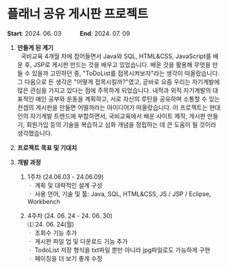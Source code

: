 # 플래너 공유 게시판 프로젝트

**Start**: 2024. 06. 03 &nbsp;&nbsp;&nbsp;&nbsp;&nbsp;&nbsp;&nbsp;&nbsp;&nbsp; **End**: 2024. 07. 09

1. **만들게 된 계기**<br>
    &nbsp;&nbsp;국비교육 4개월 차에 접어들면서 Java와 SQL, HTML&CSS, JavaScript를 배운 후, JSP로 게시판 만드는 것을 배우고 있었습니다. 배운 것을 활용해 무엇을 만들 수 있을까 고민하던 중, "ToDoList를 접목시켜보자"라는 생각이 떠올랐습니다. 그 다음으로 든 생각은 "어떻게 접목시킬까?"였고, 곧바로 요즘 우리는 자기계발에 많은 관심을 가지고 있다는 점에 주목하게 되었습니다. 내적과 외적 자기계발의 대표적인 예인 공부와 운동을 계획하고, 서로 자신의 루틴을 공유하며 소통할 수 있는 컨셉의 게시판을 만들면 어떨까라는 아이디어가 떠올랐습니다. 이 프로젝트는 현대인의 자기계발 트렌드에 부합하면서, 국비교육에서 배운 사이트 제작, 게시판 만들기, 회원가입 등의 기술을 복습하고 심화 개념을 정립하는 데 큰 도움이 될 것이라 생각했습니다.

2. **프로젝트 목표 및 기대치**

3. **개발 과정**
    1. 1주차 (24.06.03 - 24.06.09)<br>
        ㆍ 계획 및 대략적인 설계 구성<br>
        ㆍ 사용 언어, 기술 및 툴: Java, SQL, HTML&CSS, JS / JSP / Eclipse, Workbench<br>

    4. 4주차 (24. 06. 24 - 24. 06. 30)<br>
        ⑴ 24. 06. 24(월)<br>
            ㆍ 조회수 기능 추가<br>
            ㆍ 게시판 파일 업 및 다운로드 기능 추가<br>
            ㆍ TodoList 저장 형식을 txt파일 뿐만 아니라 jpg파일로도 가능하게 구현<br>
            ㆍ 페이징을 더 보기 좋게 수정<br>

